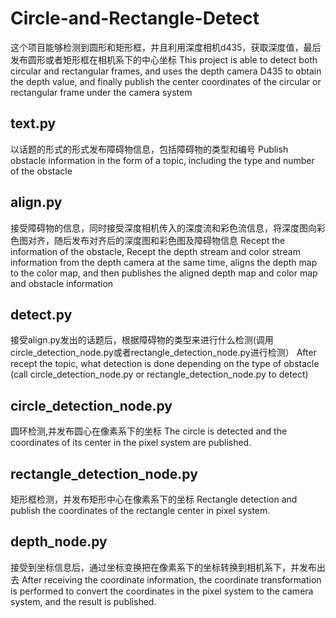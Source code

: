 # Circle-and-Rectangle-Detect
这个项目能够检测到圆形和矩形框，并且利用深度相机d435，获取深度值，最后发布圆形或者矩形框在相机系下的中心坐标
This project is able to detect both circular and rectangular frames, and uses the depth camera D435 to obtain the depth value, and finally publish the center coordinates of the circular or rectangular frame under the camera system
## text.py
以话题的形式的形式发布障碍物信息，包括障碍物的类型和编号
Publish obstacle information in the form of a topic, including the type and number of the obstacle
## align.py
接受障碍物的信息，同时接受深度相机传入的深度流和彩色流信息，将深度图向彩色图对齐，随后发布对齐后的深度图和彩色图及障碍物信息
Recept the information of the obstacle, Recept the depth stream and color stream information from the depth camera at the same time, aligns the depth map to the color map, and then publishes the aligned depth map and color map and obstacle information
## detect.py
接受align.py发出的话题后，根据障碍物的类型来进行什么检测(调用circle_detection_node.py或者rectangle_detection_node.py进行检测）
After recept the topic, what detection is done depending on the type of obstacle (call circle_detection_node.py or rectangle_detection_node.py to detect)
## circle_detection_node.py
圆环检测,并发布圆心在像素系下的坐标
The circle is detected and the coordinates of its center in the pixel system are published.
## rectangle_detection_node.py
矩形框检测，并发布矩形中心在像素系下的坐标
Rectangle detection and publish the coordinates of the rectangle center in pixel system.
## depth_node.py
接受到坐标信息后，通过坐标变换把在像素系下的坐标转换到相机系下，并发布出去
After receiving the coordinate information, the coordinate transformation is performed to convert the coordinates in the pixel system to the camera system, and the result is published.
